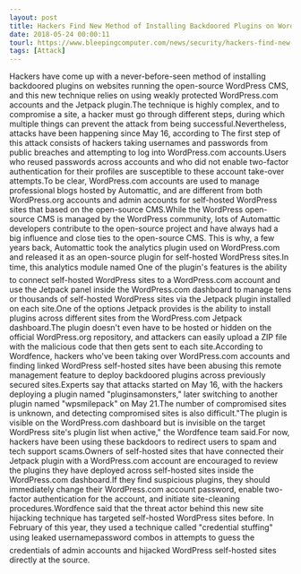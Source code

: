 ```yaml
---
layout: post
title: Hackers Find New Method of Installing Backdoored Plugins on WordPress Sites
date: 2018-05-24 00:00:11
tourl: https://www.bleepingcomputer.com/news/security/hackers-find-new-method-of-installing-backdoored-plugins-on-wordpress-sites/
tags: [Attack]
---
```

Hackers have come up with a never-before-seen method of installing backdoored plugins on websites running the open-source WordPress CMS, and this new technique relies on using weakly protected WordPress.com accounts and the Jetpack plugin.The technique is highly complex, and to compromise a site, a hacker must go through different steps, during which multiple things can prevent the attack from being successful.Nevertheless, attacks have been happening since May 16, according to The first step of this attack consists of hackers taking usernames and passwords from public breaches and attempting to log into WordPress.com accounts.Users who reused passwords across accounts and who did not enable two-factor authentication for their profiles are susceptible to these account take-over attempts.To be clear, WordPress.com accounts are used to manage professional blogs hosted by Automattic, and are different from both WordPress.org accounts and admin accounts for self-hosted WordPress sites that based on the open-source CMS.While the WordPress open-source CMS is managed by the WordPress community, lots of Automattic developers contribute to the open-source project and have always had a big influence and close ties to the open-source CMS. This is why, a few years back, Automattic took the analytics plugin used on WordPress.com and released it as an open-source plugin for self-hosted WordPress sites.In time, this analytics module named One of the plugin's features is the ability to connect self-hosted WordPress sites to a WordPress.com account and use the Jetpack panel inside the WordPress.com dashboard to manage tens or thousands of self-hosted WordPress sites via the Jetpack plugin installed on each site.One of the options Jetpack provides is the ability to install plugins across different sites from the WordPress.com Jetpack dashboard.The plugin doesn't even have to be hosted or hidden on the official WordPress.org repository, and attackers can easily upload a ZIP file with the malicious code that then gets sent to each site.According to Wordfence, hackers who've been taking over WordPress.com accounts and finding linked WordPress self-hosted sites have been abusing this remote management feature to deploy backdoored plugins across previously secured sites.Experts say that attacks started on May 16, with the hackers deploying a plugin named "pluginsamonsters," later switching to another plugin named "wpsmilepack" on May 21.The number of compromised sites is unknown, and detecting compromised sites is also difficult."The plugin is visible on the WordPress.com dashboard but is invisible on the target WordPress site's plugin list when active," the Wordfence team said.For now, hackers have been using these backdoors to redirect users to spam and tech support scams.Owners of self-hosted sites that have connected their Jetpack plugin with a WordPress.com account are encouraged to review the plugins they have deployed across self-hosted sites inside the WordPress.com dashboard.If they find suspicious plugins, they should immediately change their WordPress.com account password, enable two-factor authentication for the account, and initiate site-cleaning procedures.Wordfence said that the threat actor behind this new site hijacking technique has targeted self-hosted WordPress sites before. In February of this year, they used a technique called "credential stuffing" using leaked usernamepassword combos in attempts to guess the credentials of admin accounts and hijacked WordPress self-hosted sites directly at the source.